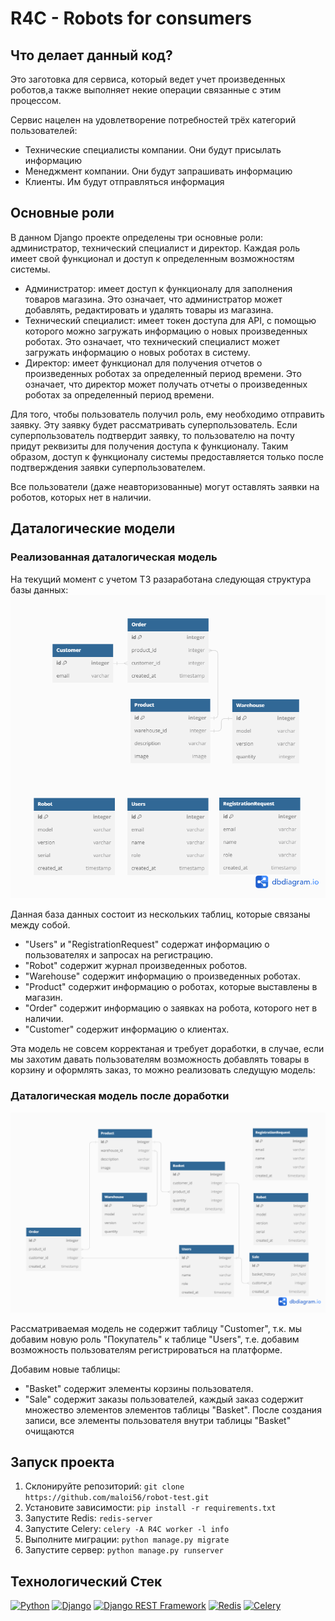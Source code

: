 # R4C - Robots for consumers

## Что делает данный код?
Это заготовка для сервиса, который ведет учет произведенных роботов,а также 
выполняет некие операции связанные с этим процессом.

Сервис нацелен на удовлетворение потребностей трёх категорий пользователей:
- Технические специалисты компании. Они будут присылать информацию
- Менеджмент компании. Они будут запрашивать информацию
- Клиенты. Им будут отправляться информация

## Основные роли
В данном Django проекте определены три основные роли: администратор, технический специалист и директор. Каждая роль имеет свой функционал и доступ к определенным возможностям системы.
* Администратор: имеет доступ к функционалу для заполнения товаров магазина. Это означает, что администратор может добавлять, редактировать и удалять товары из магазина.
* Технический специалист: имеет токен доступа для API, с помощью которого можно загружать информацию о новых произведенных роботах. Это означает, что технический специалист может загружать информацию о новых роботах в систему.
* Директор: имеет функционал для получения отчетов о произведенных роботах за определенный период времени. Это означает, что директор может получать отчеты о произведенных роботах за определенный период времени.

Для того, чтобы пользователь получил роль, ему необходимо отправить заявку. Эту заявку будет рассматривать суперпользователь. Если суперпользователь подтвердит заявку, то пользователю на почту придут реквизиты для получения доступа к функционалу. Таким образом, доступ к функционалу системы предоставляется только после подтверждения заявки суперпользователем.

Все пользователи (даже неавторизованные) могут оставлять заявки на роботов, которых нет в наличии.

## Даталогические модели

### Реализованная даталогическая модель
На текущий момент с учетом ТЗ разаработана следующая структура базы данных:
![now](https://github.com/maloi56/robots-test/blob/master/now.png)

Данная база данных состоит из нескольких таблиц, которые связаны между собой. 
 - "Users" и "RegistrationRequest" содержат информацию о пользователях и запросах на регистрацию. 
 - "Robot" содержит журнал произведенных роботов. 
 - "Warehouse" содержит информацию о  произведенных роботах. 
 - "Product" содержит информацию о роботах, которые выставлены в магазин.
 - "Order" содержит информацию о заявках на робота, которого нет в наличии. 
 - "Customer" содержит информацию о клиентах. 


Эта модель не совсем корректаная и требует доработки, в случае, если мы захотим давать пользователям возможность добавлять товары в корзину и оформлять заказ, то можно реализовать следущую модель:

### Даталогическая модель после доработки
![after](https://github.com/maloi56/robots-test/blob/master/after.png)

Рассматриваемая модель не содержит таблицу "Customer", т.к. мы добавим новую роль "Покупатель" к таблице "Users", т.е. добавим возможность пользователям регистрироваться на платформе.

Добавим новые таблицы:
- "Basket" содержит элементы корзины пользователя.
- "Sale" содержит заказы пользователей, каждый заказ содержит множество элементов элементов таблицы "Basket". После создания записи, все элементы пользователя внутри таблицы "Basket" очищаются

## Запуск проекта

1. Склонируйте репозиторий: `git clone https://github.com/maloi56/robot-test.git`
2. Установите зависимости: `pip install -r requirements.txt`
3. Запустите Redis: `redis-server`
4. Запустите Celery: `celery -A R4C worker -l info`
5. Выполните миграции: `python manage.py migrate`
6. Запустите сервер: `python manage.py runserver`

## Технологический Стек

[![Python](https://img.shields.io/badge/Python-3.11-blue.svg)](https://www.python.org/)
[![Django](https://img.shields.io/badge/Django-4.2.5-green.svg)](https://www.djangoproject.com/)
[![Django REST Framework](https://img.shields.io/badge/Django%20REST%20Framework-3.14-orange.svg)](https://www.django-rest-framework.org/)
[![Redis](https://img.shields.io/badge/Redis-7.2-red.svg)](https://redis.io/)
[![Celery](https://img.shields.io/badge/Celery-5.3.1-yellowgreen.svg)](https://docs.celeryproject.org/)

